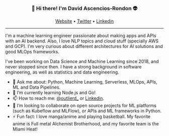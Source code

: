 
<h3 align="center">👋 Hi there! I'm David Ascencios-Rondon 👽</h3>
<p align="center">
  <a href="https://davichoar.github.io/outlierd/">Website</a> •
  <a href="https://twitter.com/outlierd_">Twitter</a> •
  <a href="https://www.linkedin.com/in/dascencr/_">Linkedin</a>
</p>

---
 I'm a machine learning engineer passionate about making apps and APIs with an AI backend. Also, I love NLP topics and cloud stuff (specially AWS and GCP). I'm very curious about different architectures for AI solutions and good MLOps frameworks.

I've been working on Data Science and Machine Learning since 2018, and never stopped since then. I have a strong background in software engineering, as well as statistics and data engineering.


- 💬 Ask me about: Python, Machine Learning, Serverless, MLOps, APIs, ML and Data Pipelines.
- 🌱 I’m currently learning Node.js and Go!
- 📫 How to reach me: [@outlierd_](https://twitter.com/outlierd_) or [Linkedin](https://www.linkedin.com/in/dascencr/_).
- 👯 I’m looking to collaborate on open source projects for ML platforms (such as Kubeflow and MLFlow), or APIs and ML frameworks in Python.
- ⚡ Fun fact: I love manga/anime and playing basketball. My favorite anime is Full metal Alchemist Brotherhood, and my favorite team is the Miami Heat!
